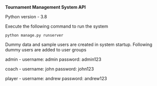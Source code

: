 **Tournament Management System API**

Python version - 3.8

Execute the following command to run the system 

`python manage.py runserver`

Dummy data and sample users are created in system startup. Following dummy users are added to user groups

admin - username: admin
        password: admin123

coach - username: john
        password: john123
        
player - username: andrew
         password: andrew123        